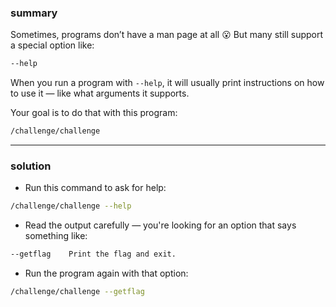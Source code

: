 ### summary 
Sometimes, programs don’t have a man page at all 😮
But many still support a special option like:
```bash
--help
```
When you run a program with `--help`, it will usually print instructions on how to use it — like what arguments it supports.

Your goal is to do that with this program:
```bash
/challenge/challenge
```
________
### solution 
- Run this command to ask for help:
```bash
/challenge/challenge --help
```
- Read the output carefully — you're looking for an option that says something like:
```bash
--getflag    Print the flag and exit.
```
- Run the program again with that option:
```bash
/challenge/challenge --getflag
```
